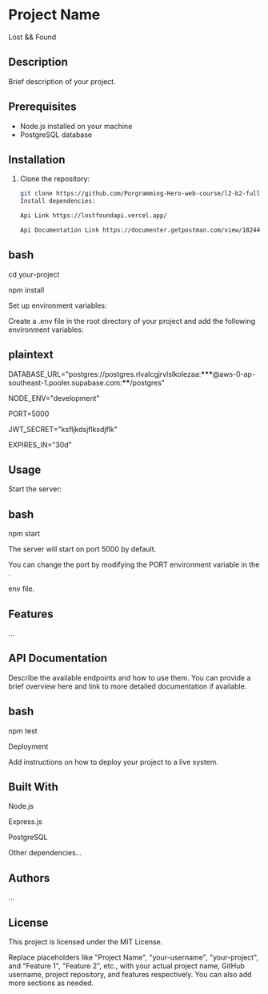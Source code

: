 # Project Name

Lost && Found

## Description

Brief description of your project.

## Prerequisites

- Node.js installed on your machine
- PostgreSQL database

## Installation

1. Clone the repository:

   ```bash
   git clone https://github.com/Porgramming-Hero-web-course/l2-b2-fullstack-track-assignment-8-mdrianislam0or1
   Install dependencies:
   ```

   ```bash
   Api Link https://lostfoundapi.vercel.app/
   ```

   ```bash
   Api Documentation Link https://documenter.getpostman.com/view/18244395/2sA35K2g9b
   ```

## bash

cd your-project

npm install

Set up environment variables:

Create a .env file in the root directory of your project and add the following environment variables:

## plaintext

DATABASE_URL="postgres://postgres.rlvalcgjrvlslkolezaa:**\*\*\***@aws-0-ap-southeast-1.pooler.supabase.com:**\*\***/postgres"

NODE_ENV="development"

PORT=5000

JWT_SECRET="ksfljkdsjflksdjflk"

EXPIRES_IN="30d"

## Usage

Start the server:

## bash

npm start

The server will start on port 5000 by default.

You can change the port by modifying the PORT environment variable in the .

env file.

## Features

...

## API Documentation

Describe the available endpoints and how to use them. You can provide a brief overview here and link to more detailed documentation if available.

## bash

npm test

Deployment

Add instructions on how to deploy your project to a live system.

## Built With

Node.js

Express.js

PostgreSQL

Other dependencies...

## Authors

...

## License

This project is licensed under the MIT License.

Replace placeholders like "Project Name", "your-username", "your-project", and "Feature 1", "Feature 2", etc., with your actual project name, GitHub username, project repository, and features respectively. You can also add more sections as needed.

